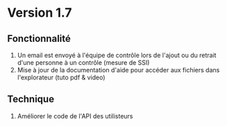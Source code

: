 # Version 1.7

## Fonctionnalité
1. Un email est envoyé à l'équipe de contrôle lors de l'ajout ou du retrait d'une personne à un contrôle (mesure de SSI)
2. Mise à jour de la documentation d'aide pour accéder aux fichiers dans l'explorateur (tuto pdf & video)

## Technique
1. Améliorer le code de l'API des utilisteurs
